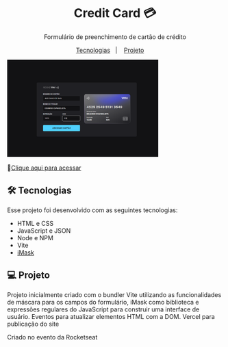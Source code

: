 <h1 align="center"> Credit Card 💳 </h1>

<p align="center">Formulário de preenchimento de cartão de crédito

</p>

<p align="center">
  <a href="#-tecnologias">Tecnologias</a>&nbsp;&nbsp;&nbsp;|&nbsp;&nbsp;&nbsp;
  <a href="#-projeto">Projeto</a>&nbsp;&nbsp;&nbsp;&nbsp;&nbsp;&nbsp;
 

<br>

  
  <p align="left">
  <img alt="rocketpay" src=".github/img.PNG" width="70%">
</p>
 
</p>

🔗[Clique aqui para acessar](https://credit-card-pi.vercel.app/)

## 🛠 Tecnologias

Esse projeto foi desenvolvido com as seguintes tecnologias:

- HTML e CSS
- JavaScript e JSON
- Node e NPM
- Vite
- [iMask](https://imask.js.org)

## 💻 Projeto

Projeto inicialmente criado com o bundler Vite utilizando as funcionalidades de máscara para os campos do formulário, iMask como biblioteca e expressões regulares do JavaScript para construir uma interface de usuário. 
Eventos para atualizar elementos HTML com a DOM.
Vercel para publicação do site

Criado no evento da Rocketseat





